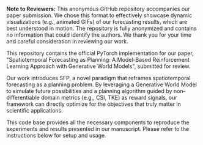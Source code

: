 **Note to Reviewers:** This anonymous GitHub repository accompanies our paper submission. We chose this format to effectively showcase dynamic visualizations (e.g., animated GIFs) of our forecasting results, which are best understood in motion. The repository is fully anonymized and contains no information that could identify the authors. We thank you for your time and careful consideration in reviewing our work.


This repository contains the official PyTorch implementation for our paper, "Spatiotemporal Forecasting as Planning: A Model-Based Reinforcement Learning Approach with Generative World Models", submitted for review.

Our work introduces SFP, a novel paradigm that reframes spatiotemporal forecasting as a planning problem. By leveraging a Generative World Model to simulate future possibilities and a planning algorithm guided by non-differentiable domain metrics (e.g., CSI, TKE) as reward signals, our framework can directly optimize for the objectives that truly matter in scientific applications.

This code base provides all the necessary components to reproduce the experiments and results presented in our manuscript. Please refer to the instructions below for setup and usage.
